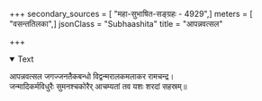 +++
secondary_sources = [ "महा-सुभाषित-सङ्ग्रहः - 4929",]
meters = [ "वसन्ततिलका",]
jsonClass = "Subhaashita"
title = "आपन्नवत्सल"

+++

<details open><summary>Text</summary>

आपन्नवत्सल जगज्जनतैकबन्धो विद्वन्मरालकमलाकर रामचन्द्र।  
जन्मादिकर्मविधुरैः सुमनश्चकोरैर् आचम्यतां तव यशः शरदां सहस्रम्॥
</details>
